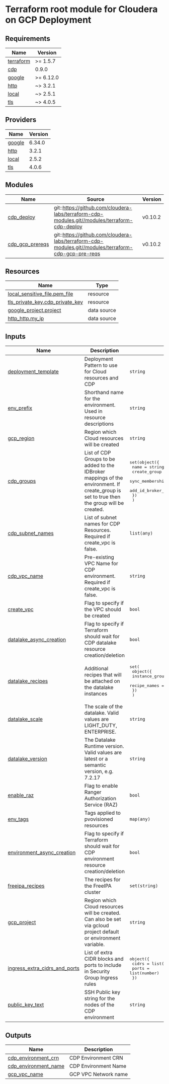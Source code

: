<!-- BEGIN_TF_DOCS -->
# Terraform root module for Cloudera on GCP Deployment

## Requirements

| Name | Version |
|------|---------|
| <a name="requirement_terraform"></a> [terraform](#requirement\_terraform) | >= 1.5.7 |
| <a name="requirement_cdp"></a> [cdp](#requirement\_cdp) | 0.9.0 |
| <a name="requirement_google"></a> [google](#requirement\_google) | >= 6.12.0 |
| <a name="requirement_http"></a> [http](#requirement\_http) | ~> 3.2.1 |
| <a name="requirement_local"></a> [local](#requirement\_local) | ~> 2.5.1 |
| <a name="requirement_tls"></a> [tls](#requirement\_tls) | ~> 4.0.5 |

## Providers

| Name | Version |
|------|---------|
| <a name="provider_google"></a> [google](#provider\_google) | 6.34.0 |
| <a name="provider_http"></a> [http](#provider\_http) | 3.2.1 |
| <a name="provider_local"></a> [local](#provider\_local) | 2.5.2 |
| <a name="provider_tls"></a> [tls](#provider\_tls) | 4.0.6 |

## Modules

| Name | Source | Version |
|------|--------|---------|
| <a name="module_cdp_deploy"></a> [cdp\_deploy](#module\_cdp\_deploy) | git::https://github.com/cloudera-labs/terraform-cdp-modules.git//modules/terraform-cdp-deploy | v0.10.2 |
| <a name="module_cdp_gcp_prereqs"></a> [cdp\_gcp\_prereqs](#module\_cdp\_gcp\_prereqs) | git::https://github.com/cloudera-labs/terraform-cdp-modules.git//modules/terraform-cdp-gcp-pre-reqs | v0.10.2 |

## Resources

| Name | Type |
|------|------|
| [local_sensitive_file.pem_file](https://registry.terraform.io/providers/hashicorp/local/latest/docs/resources/sensitive_file) | resource |
| [tls_private_key.cdp_private_key](https://registry.terraform.io/providers/hashicorp/tls/latest/docs/resources/private_key) | resource |
| [google_project.project](https://registry.terraform.io/providers/hashicorp/google/latest/docs/data-sources/project) | data source |
| [http_http.my_ip](https://registry.terraform.io/providers/hashicorp/http/latest/docs/data-sources/http) | data source |

## Inputs

| Name | Description | Type | Default | Required |
|------|-------------|------|---------|:--------:|
| <a name="input_deployment_template"></a> [deployment\_template](#input\_deployment\_template) | Deployment Pattern to use for Cloud resources and CDP | `string` | n/a | yes |
| <a name="input_env_prefix"></a> [env\_prefix](#input\_env\_prefix) | Shorthand name for the environment. Used in resource descriptions | `string` | n/a | yes |
| <a name="input_gcp_region"></a> [gcp\_region](#input\_gcp\_region) | Region which Cloud resources will be created | `string` | n/a | yes |
| <a name="input_cdp_groups"></a> [cdp\_groups](#input\_cdp\_groups) | List of CDP Groups to be added to the IDBroker mappings of the environment. If create\_group is set to true then the group will be created. | <pre>set(object({<br/>    name                          = string<br/>    create_group                  = bool<br/>    sync_membership_on_user_login = optional(bool)<br/>    add_id_broker_mappings        = bool<br/>    })<br/>  )</pre> | `null` | no |
| <a name="input_cdp_subnet_names"></a> [cdp\_subnet\_names](#input\_cdp\_subnet\_names) | List of subnet names for CDP Resources. Required if create\_vpc is false. | `list(any)` | `null` | no |
| <a name="input_cdp_vpc_name"></a> [cdp\_vpc\_name](#input\_cdp\_vpc\_name) | Pre-existing VPC Name for CDP environment. Required if create\_vpc is false. | `string` | `null` | no |
| <a name="input_create_vpc"></a> [create\_vpc](#input\_create\_vpc) | Flag to specify if the VPC should be created | `bool` | `true` | no |
| <a name="input_datalake_async_creation"></a> [datalake\_async\_creation](#input\_datalake\_async\_creation) | Flag to specify if Terraform should wait for CDP datalake resource creation/deletion | `bool` | `false` | no |
| <a name="input_datalake_recipes"></a> [datalake\_recipes](#input\_datalake\_recipes) | Additional recipes that will be attached on the datalake instances | <pre>set(<br/>    object({<br/>      instance_group_name = string,<br/>      recipe_names        = set(string)<br/>    })<br/>  )</pre> | `null` | no |
| <a name="input_datalake_scale"></a> [datalake\_scale](#input\_datalake\_scale) | The scale of the datalake. Valid values are LIGHT\_DUTY, ENTERPRISE. | `string` | `null` | no |
| <a name="input_datalake_version"></a> [datalake\_version](#input\_datalake\_version) | The Datalake Runtime version. Valid values are latest or a semantic version, e.g. 7.2.17 | `string` | `"latest"` | no |
| <a name="input_enable_raz"></a> [enable\_raz](#input\_enable\_raz) | Flag to enable Ranger Authorization Service (RAZ) | `bool` | `true` | no |
| <a name="input_env_tags"></a> [env\_tags](#input\_env\_tags) | Tags applied to pvovisioned resources | `map(any)` | `null` | no |
| <a name="input_environment_async_creation"></a> [environment\_async\_creation](#input\_environment\_async\_creation) | Flag to specify if Terraform should wait for CDP environment resource creation/deletion | `bool` | `false` | no |
| <a name="input_freeipa_recipes"></a> [freeipa\_recipes](#input\_freeipa\_recipes) | The recipes for the FreeIPA cluster | `set(string)` | `null` | no |
| <a name="input_gcp_project"></a> [gcp\_project](#input\_gcp\_project) | Region which Cloud resources will be created. Can also be set via gcloud project default or environment variable. | `string` | `null` | no |
| <a name="input_ingress_extra_cidrs_and_ports"></a> [ingress\_extra\_cidrs\_and\_ports](#input\_ingress\_extra\_cidrs\_and\_ports) | List of extra CIDR blocks and ports to include in Security Group Ingress rules | <pre>object({<br/>    cidrs = list(string)<br/>    ports = list(number)<br/>  })</pre> | `null` | no |
| <a name="input_public_key_text"></a> [public\_key\_text](#input\_public\_key\_text) | SSH Public key string for the nodes of the CDP environment | `string` | `null` | no |

## Outputs

| Name | Description |
|------|-------------|
| <a name="output_cdp_environment_crn"></a> [cdp\_environment\_crn](#output\_cdp\_environment\_crn) | CDP Environment CRN |
| <a name="output_cdp_environment_name"></a> [cdp\_environment\_name](#output\_cdp\_environment\_name) | CDP Environment Name |
| <a name="output_gcp_vpc_name"></a> [gcp\_vpc\_name](#output\_gcp\_vpc\_name) | GCP VPC Network name |
<!-- END_TF_DOCS -->